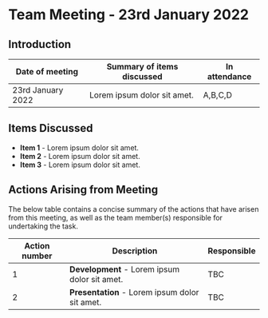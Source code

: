 # Team Meeting - 23rd January 2022

## Introduction
| Date of meeting   | Summary of items discussed  | In attendance |
|-------------------|-----------------------------|---------------|
| 23rd January 2022 | Lorem ipsum dolor sit amet. | A,B,C,D       |

## Items Discussed

* **Item 1** - Lorem ipsum dolor sit amet. 
* **Item 2** - Lorem ipsum dolor sit amet. 
* **Item 3** - Lorem ipsum dolor sit amet. 

## Actions Arising from Meeting

The below table contains a concise summary of the actions that have arisen from this meeting, as well as the team member(s) responsible for undertaking the task.

| Action number | Description                                    | Responsible |
|---------------|------------------------------------------------|-------------|
| 1             | **Development** - Lorem ipsum dolor sit amet.  | TBC         |
| 2             | **Presentation** - Lorem ipsum dolor sit amet. | TBC         |
